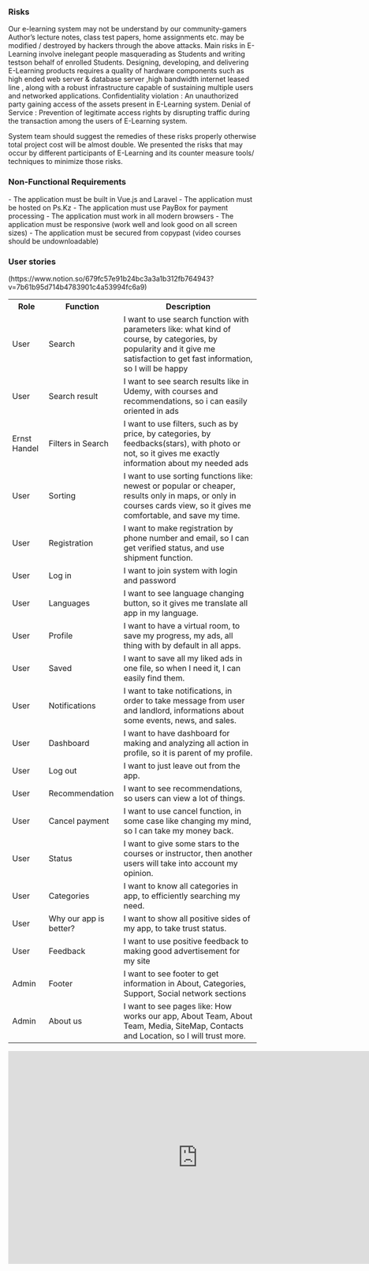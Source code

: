 <h3>Risks</h3>
Our e-learning system may not be understand by our community-gamers
Author’s lecture notes, class test papers, home assignments etc. may be modified / destroyed by hackers through the above attacks.
Main risks in E-Learning involve inelegant people masquerading as Students and writing testson behalf of enrolled Students.
Designing, developing, and delivering E-Learning products requires a quality of hardware components such as high ended web server & database server ,high bandwidth internet leased line , along with a robust infrastructure capable of sustaining multiple users and networked applications.
Confidentiality violation : An unauthorized party gaining access of the assets present in E-Learning system.
Denial of Service : Prevention of legitimate access rights by disrupting traffic during the transaction among the users of E-Learning system. 

System team should suggest the remedies of these risks properly otherwise total project cost will be
 almost double. We presented the risks that may occur by different participants of E-Learning and its counter 
measure tools/ techniques to minimize those risks.
<h3>Non-Functional Requirements</h3>
- The application must be built in Vue.js and Laravel
- The application must be hosted on Ps.Kz
- The application must use PayBox for payment processing
- The application must work in all modern browsers
- The application must be responsive (work well and look good on all screen sizes)
- The application must be secured from copypast (video courses should be undownloadable)
<h3></h3>


<h3>User stories</h3>(https://www.notion.so/679fc57e91b24bc3a3a1b312fb764943?v=7b61b95d714b4783901c4a53994fc6a9)
<table>
  <tr>
    <th>Role</th>
    <th>Function</th>
    <th>Description</th>
  </tr>
  <tr>
    <td>User</td>
    <td>Search</td>
    <td>I want to use search function with parameters like: what kind of course, by categories, by popularity and it give me satisfaction to get fast information, so I will be happy</td>
  </tr>
  <tr>
    <td>User</td>
    <td>Search result</td>
    <td>I want to see search results like in Udemy, with courses and recommendations, so i can easily oriented in ads</td>
  </tr>
  <tr>
    <td>Ernst Handel</td>
    <td>Filters in Search</td>
    <td>	I want to use filters, such as  by price, by categories, by feedbacks(stars), with photo or not,  so it gives me exactly information about my needed ads
</td>
  </tr>
  <tr>
    <td>User</td>
    <td>Sorting</td>
    <td>	I want to use sorting functions like: newest or popular or cheaper, results only in maps, or only in courses cards view, so it gives me comfortable, and save my time.
</td>
  </tr>
  <tr>
    <td>User</td>
    <td>Registration</td>
    <td>	I want to make registration by phone number and email, so I can get verified status, and use shipment function.</td>
  </tr>
   <tr>
    <td>User</td>
    <td>Log in</td>
    <td>	I want to join system with login and password</td>
  </tr>
   <tr>
    <td>User</td>
    <td>Languages</td>
    <td>	I want to see language changing button, so it gives me translate all app in my language.</td>
  </tr>
   <tr>
    <td>User</td>
    <td>Profile</td>
    <td>	I want to have a virtual room, to save my progress, my ads, all thing with by default in all apps.</td>
  </tr>
   <tr>
    <td>User</td>
    <td>Saved</td>
    <td>	I want to save all my liked ads in one file, so when I need it, I can easily find them.</td>
  </tr>
   <tr>
    <td>User</td>
    <td>Notifications</td>
    <td>	I want to take notifications, in order to take message from user and landlord, informations about some events, news, and sales.
</td>
  </tr>
     <tr>
    <td>User</td>
    <td>Dashboard</td>
    <td>	I want to have dashboard for making and analyzing all action in profile, so it is parent of my profile.</td>
  </tr>
     <tr>
    <td>User</td>
    <td>Log out</td>
    <td>	I want to just leave out from the app.</td>
  </tr>
     <tr>
    <td>User</td>
    <td>Recommendation</td>
    <td>	I want to see recommendations, so users can view a lot of things.</td>
  </tr>
     <tr>
    <td>User</td>
    <td>Cancel payment</td>
    <td>	I want to use cancel function, in some case like changing my mind, so I can take my money back.
</td>
  </tr>
     <tr>
    <td>User</td>
    <td>Status</td>
    <td>	I want to give some stars to the courses or instructor, then another users will take into account my opinion.
</td>
  </tr>
     <tr>
    <td>User</td>
    <td>Categories</td>
    <td>	I want to know all categories in app, to efficiently searching my need.
</td>
  </tr>
     <tr>
    <td>User</td>
    <td>Why our app is better?</td>
    <td>	I want to show all positive sides of my app, to take trust status.</td>
  </tr>
     <tr>
    <td>User</td>
    <td>Feedback</td>
    <td>	I want to use positive feedback to making good advertisement for my site</td>
  </tr>
     <tr>
    <td>Admin</td>
    <td>Footer</td>
    <td>I want to see footer to get information in About, Categories, Support, Social network sections  </tr>
     <tr>
    <td>Admin</td>
    <td>About us</td>
    <td>	I want to see pages like: How works our app, About Team, About Team, Media, SiteMap, Contacts and Location, so I will trust more.</td></td>
  </tr>
  
</table>



<iframe width="768" height="432" src="https://miro.com/app/live-embed/o9J_lUTT7GY=/?moveToViewport=-199,-761,1723,1541" frameBorder="0" scrolling="no" allowFullScreen></iframe>
